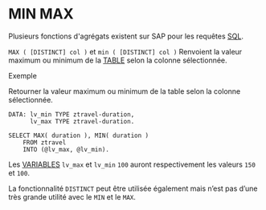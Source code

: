 # MIN MAX

Plusieurs fonctions d'agrégats existent sur SAP pour les requêtes [SQL](./01_SQL.md).

`MAX ( [DISTINCT] col )` et `min ( [DISTINCT] col )` Renvoient la valeur maximum ou minimum de la [TABLE](../../09_Tables_DB/01_Tables.md) selon la colonne sélectionnée.

Exemple

Retourner la valeur maximum ou minimum de la table selon la colonne sélectionnée.

```abap
DATA: lv_min TYPE ztravel-duration,
      lv_max TYPE ztravel-duration.

SELECT MAX( duration ), MIN( duration )
    FROM ztravel
    INTO (@lv_max, @lv_min).
```

Les [VARIABLES](../../04_Variables/01_Variables.md) `lv_max` et `lv_min` `100` auront respectivement les valeurs `150` et `100`.

La fonctionnalité `DISTINCT` peut être utilisée également mais n’est pas d’une très grande utilité avec le `MIN` et le `MAX`.
